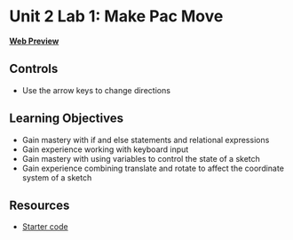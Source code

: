 # Unit 2 Lab 1: Make Pac Move

[**Web Preview**](https://cchirpy.github.io/IMM120/assignments/pac-move/)

## Controls
- Use the arrow keys to change directions

## Learning Objectives
- Gain mastery with if and else statements and relational expressions
- Gain experience working with keyboard input
- Gain mastery with using variables to control the state of a sketch
- Gain experience combining translate and rotate to affect the coordinate system of a sketch

## Resources
- [Starter code](https://editor.p5js.org/fishburj@tcnj.edu/sketches/fepgmdRef)

